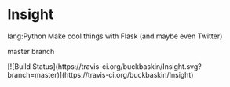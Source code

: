 # Insight
lang:Python Make cool things with Flask (and maybe even Twitter)

master branch

<git anchor>
[![Build Status](https://travis-ci.org/buckbaskin/Insight.svg?branch=master)](https://travis-ci.org/buckbaskin/Insight)
